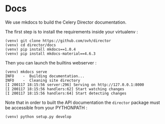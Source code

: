 Docs
====

We use mkdocs to build the Celery Director documentation.

The first step is to install the requirements inside your virtualenv :

```
(venv) git clone https://github.com/ovh/director
(venv) cd director/docs
(venv) pip install mkdocs==1.0.4
(venv) pip install mkdocs-material==4.6.3
```

Then you can launch the builtins webserver :

```
(venv) mkdocs serve
INFO    -  Building documentation...
INFO    -  Cleaning site directory
[I 200117 18:15:56 server:296] Serving on http://127.0.0.1:8000
[I 200117 18:15:56 handlers:62] Start watching changes
[I 200117 18:15:56 handlers:64] Start detecting changes
```

Note that in order to built the API documentation the `director` package
must be accessible from your PYTHONPATH :

```
(venv) python setup.py develop
```
